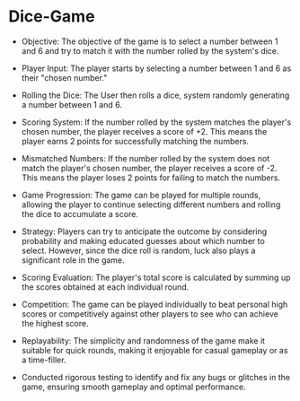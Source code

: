 # Dice-Game

- Objective: The objective of the game is to select a number between 1 and 6 and try to match it with the number rolled by the system's dice.

- Player Input: The player starts by selecting a number between 1 and 6 as their "chosen number."

- Rolling the Dice: The User then rolls a dice, system randomly generating a number between 1 and 6.

- Scoring System: If the number rolled by the system matches the player's chosen number, the player receives a score of +2. This means the player earns 2 points for successfully matching the numbers.

- Mismatched Numbers: If the number rolled by the system does not match the player's chosen number, the player receives a score of -2. This means the player loses 2 points for failing to match the numbers.

- Game Progression: The game can be played for multiple rounds, allowing the player to continue selecting different numbers and rolling the dice to accumulate a score.

- Strategy: Players can try to anticipate the outcome by considering probability and making educated guesses about which number to select. However, since the dice roll is random, luck also plays a significant role in the game.

- Scoring Evaluation: The player's total score is calculated by summing up the scores obtained at each individual round.

- Competition: The game can be played individually to beat personal high scores or competitively against other players to see who can achieve the highest score.

- Replayability: The simplicity and randomness of the game make it suitable for quick rounds, making it enjoyable for casual gameplay or as a time-filler.

- Conducted rigorous testing to identify and fix any bugs or glitches in the game, ensuring smooth gameplay and optimal performance.
